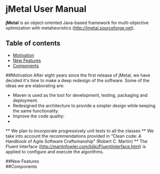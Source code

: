 # jMetal User Manual

**jMetal** is an object-oriented Java-based framework for multi-objective optimization with metaheuristics
(http://jmetal.sourceforge.net).

## Table of contents
- [Motivation](#id-motivation)
- [New Features](#id-features)
- [Components](#id-components)

<div id='id-motivation'/>
##Motivation
After eight years since the first release of jMetal, we have decided it's time to make a deep redesign of the
software. Some of the ideas we are elaborating are:

* Maven is used as the tool for development, testing, packaging and deployment.
* Redesigned the architecture to provide a simpler design while keeping the same functionality.
* Improve the code quality:
* 
 ** We plan to incorporate progressively unit tests to all the classes
 ** We take into account the recommendations provided in “Clean code: A Handbook of Agile Software Craftsmanship" (Robert C. Martin)
 ** The Fluent Interface (http://martinfowler.com/bliki/FluentInterface.html) is applied to configure and execute
    the algorithms.

<div id='id-features'/>
##New Features

<div id='id-components'/>
##Components
